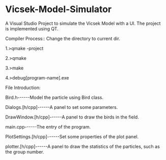 # Vicsek-Model-Simulator
A Visual Studio Project to simulate the Vicsek Model with a UI.
The project is implemented using QT.

Compiler Process::
Change the directory to current dir.

1.>qmake -project

2.>qmake

3.>make

4.>debug\[program-name].exe


File Introduction:

Bird.h------Model the particle using Bird class.

Dialogs.[h/cpp]------A panel to set some parameters.

DrawWindow.[h/cpp]------A panel to draw the birds in the field.

main.cpp------The entry of the program.

PlotSettings.[h/cpp]------Set some properties of the plot panel.

plotter.[h/cpp]------A panel to draw the statistics of the particles, such as the group number.


